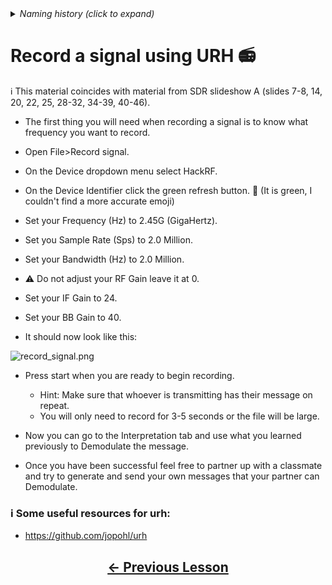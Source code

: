 <details><summary><i>Naming history (click to expand)</i></summary>
<pre>
2023 May 22: 090_Record_a_real_signal.md
</pre>
</details>

# Record a signal using URH 📻

ℹ️ This material coincides with material from SDR slideshow A (slides 7-8, 14, 20, 22, 25, 28-32, 34-39, 40-46).

- The first thing you will need when recording a signal is to know what frequency you want to record.

- Open File>Record signal.

- On the Device dropdown menu select HackRF.

- On the Device Identifier click the green refresh button. 🔄 (It is green, I couldn't find a more accurate emoji)

- Set your Frequency (Hz) to 2.45G (GigaHertz).

- Set you Sample Rate (Sps) to 2.0 Million.

- Set your Bandwidth (Hz) to 2.0 Million.

- ⚠️ Do not adjust your RF Gain leave it at 0.

- Set your IF Gain to 24.

- Set your BB Gain to 40.

- It should now look like this:

![record_signal.png](https://github.com/python-can-define-radio/sdr-course/blob/main/classroom_activities/Chx_Misc/Images/record_signal.png?raw=true) 

- Press start when you are ready to begin recording.
    - Hint: Make sure that whoever is transmitting has their message on repeat.
    - You will only need to record for 3-5 seconds or the file will be large.
 
- Now you can go to the Interpretation tab and use what you learned previously to Demodulate the message.

- Once you have been successful feel free to partner up with a classmate and try to generate and send your own messages that your partner can Demodulate.

### ℹ️ Some useful resources for urh:

- https://github.com/jopohl/urh

## <p align="center">[&larr; Previous Lesson](https://github.com/python-can-define-radio/sdr-course/blob/main/classroom_activities/Ch03_Analyzing_Signals_URH/080_Interpret_multiple_noisy_signals.md)</p>
